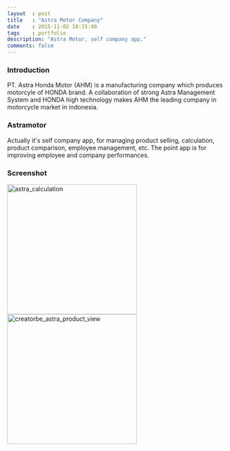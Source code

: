 ```yaml
---
layout	: post
title	: "Astra Motor Company"
date   	: 2015-11-02 10:15:40
tags	: portfolio
description: "Astra Motor, self company app."
comments: false
---
```


### Introduction

PT. Astra Honda Motor (AHM) is a manufacturing company which produces motorcyle of HONDA brand. A collaboration of strong Astra Management System and HONDA high technology makes AHM the leading company in motorcycle market in indonesia.


### Astramotor

Actually it's self company app, for managing product selling, calculation, product comparison, employee management, etc. The point app is for improving employee and company performances.


### Screenshot

<img src="http://lh3.googleusercontent.com/F39ZUr4hWsBn7fn-WKHEa8zcyHzLKNrmw1PhJ25wx2-a4h3bx686P93TeDxQUGlhrqM=h900-rw" alt="astra_calculation" style="height:300px"> <img src="https://lh3.googleusercontent.com/sd7Jjq9C9Z1Ar9RyHq1ecdddRBnume9lXUOez4qBSgX3uD7h9fh4Enlk9QCOHEVNn9Ho=h900-rw" alt="creatorbe_astra_product_view" style="height:300px">